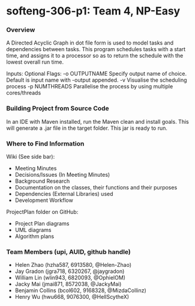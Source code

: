 # softeng-306-p1: Team 4, NP-Easy

### Overview
A Directed Acyclic Graph in dot file form is used to model tasks and dependencies between tasks. This program schedules
tasks with a start time, and assigns it to a processor so as to return the schedule with the lowest overall run time.

Inputs: <input-file-name> <number of processors> <optional-flags>
Optional Flags:
    -o OUTPUTNAME    Specify output name of choice. Default is input name with -output appended.
    -v               Visualise the scheduling process
    -p NUMTHREADS    Parallelise the process by using multiple cores/threads

### Building Project from Source Code
In an IDE with Maven installed, run the Maven clean and install goals. This will generate a .jar file in the target folder.
This jar is ready to run.

### Where to Find Information
 Wiki (See side bar):
 - Meeting Minutes
 - Decisions/Issues (In Meeting Minutes)
 - Background Research
 - Documentation on the classes, their functions and their purposes
 - Dependencies (External Libraries) used
 - Development Workflow

 ProjectPlan folder on GitHub:
 - Project Plan diagrams
 - UML diagrams
 - Algorithm plans

### Team Members (upi, AUID, github handle)
 - Helen Zhao (hzha587, 6913580, @Helen-Zhao)
 - Jay Gradon (jgra718, 6320267, @jaygradon)
 - William Lin (wlin943, 6820093, @OphielOM)
 - Jacky Mai (jmai871, 8572038, @JackyMai)
 - Benjamin Collins (bcol602, 9168328, @MizdaCollinz)
 - Henry Wu (hwu668, 9076300, @HellScytheX)